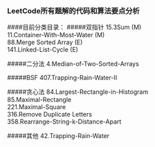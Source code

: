 ### LeetCode所有题解的代码和算法要点分析
####目前分类目录：
#####双指针
15.3Sum  (M)  
11.Container-With-Most-Water	(M)  
88.Merge Sorted Array (E)  
141.Linked-List-Cycle (E)   

#####二分法
4.Median-of-Two-Sorted-Arrays	

#####BSF
407.Trapping-Rain-Water-II	

#####贪心法
84.Largest-Rectangle-in-Histogram	
85.Maximal-Rectangle	
221.Maximal-Square  
316.Remove Duplicate Letters  
358.Rearrange-String-k-Distance-Apart

#####其他
42.Trapping-Rain-Water	
